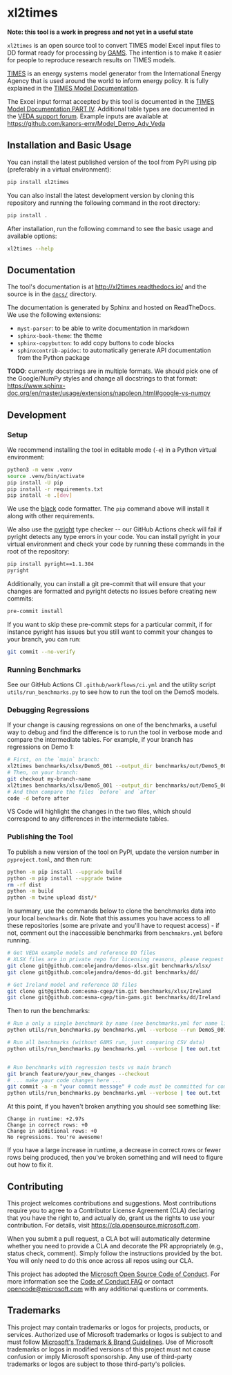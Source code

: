 # xl2times

**Note: this tool is a work in progress and not yet in a useful state**

`xl2times` is an open source tool to convert TIMES model Excel input files to DD format ready for processing by [GAMS](https://www.gams.com/).  The intention is to make it easier for people to reproduce research results on TIMES models.

[TIMES](https://iea-etsap.org/index.php/etsap-tools/model-generators/times) is an energy systems model generator from the International Energy Agency that is used around the world to inform energy policy.
It is fully explained in the [TIMES Model Documentation](https://iea-etsap.org/index.php/documentation).

The Excel input format accepted by this tool is documented in the [TIMES Model Documentation PART IV](https://iea-etsap.org/docs/Documentation_for_the_TIMES_Model-Part-IV.pdf).  Additional table types are documented in the [VEDA support forum](https://forum.kanors-emr.org/printthread.php?tid=140).  Example inputs are available at https://github.com/kanors-emr/Model_Demo_Adv_Veda

## Installation and Basic Usage

You can install the latest published version of the tool from PyPI using pip (preferably in a virtual environment):
```bash
pip install xl2times
```

You can also install the latest development version by cloning this repository and running the following command in the root directory:
```bash
pip install .
```

After installation, run the following command to see the basic usage and available options:
```bash
xl2times --help
```

## Documentation

The tool's documentation is at http://xl2times.readthedocs.io/ and the source is in the [`docs/`](https://github.com/etsap-TIMES/xl2times/blob/main/docs) directory.

The documentation is generated by Sphinx and hosted on ReadTheDocs. We use the following extensions:
- `myst-parser`: to be able to write documentation in markdown
- `sphinx-book-theme`: the theme
- `sphinx-copybutton`: to add copy buttons to code blocks
- `sphinxcontrib-apidoc`: to automatically generate API documentation from the Python package

**TODO**: currently docstrings are in multiple formats. We should pick one of the Google/NumPy styles and change all docstrings to that format:
https://www.sphinx-doc.org/en/master/usage/extensions/napoleon.html#google-vs-numpy

## Development

### Setup

We recommend installing the tool in editable mode (`-e`) in a Python virtual environment:
```bash
python3 -m venv .venv
source .venv/bin/activate
pip install -U pip
pip install -r requirements.txt
pip install -e .[dev]
```

We use the [black](https://pypi.org/project/black/) code formatter. The `pip` command above will install it along with other requirements.

We also use the [pyright](https://github.com/microsoft/pyright/) type checker -- our GitHub Actions check will fail if pyright detects any type errors in your code. You can install pyright in your virtual environment and check your code by running these commands in the root of the repository:
```bash
pip install pyright==1.1.304
pyright
```
Additionally, you can install a git pre-commit that will ensure that your changes are formatted and pyright detects no issues before creating new commits:
```bash
pre-commit install
```
If you want to skip these pre-commit steps for a particular commit, if for instance pyright has issues but you still want to commit your changes to your branch, you can run:
```bash
git commit --no-verify
```

### Running Benchmarks

See our GitHub Actions CI `.github/workflows/ci.yml` and the utility script `utils/run_benchmarks.py` to see how to run the tool on the DemoS models.

### Debugging Regressions

If your change is causing regressions on one of the benchmarks, a useful way to debug and find the difference is to run the tool in verbose mode and compare the intermediate tables. For example, if your branch has regressions on Demo 1:
```bash
# First, on the `main` branch:
xl2times benchmarks/xlsx/DemoS_001 --output_dir benchmarks/out/DemoS_001-all --ground_truth_dir benchmarks/csv/DemoS_001-all --verbose > before 2>&1
# Then, on your branch:
git checkout my-branch-name
xl2times benchmarks/xlsx/DemoS_001 --output_dir benchmarks/out/DemoS_001-all --ground_truth_dir benchmarks/csv/DemoS_001-all --verbose > after 2>&1
# And then compare the files `before` and `after`
code -d before after
```
VS Code will highlight the changes in the two files, which should correspond to any differences in the intermediate tables.

### Publishing the Tool

To publish a new version of the tool on PyPI, update the version number in `pyproject.toml`, and then run:
```bash
python -m pip install --upgrade build
python -m pip install --upgrade twine
rm -rf dist
python -m build
python -m twine upload dist/*
```

In summary, use the commands below to clone the benchmarks data into your local `benchmarks` dir.
Note that this assumes you have access to all these repositories (some are private and
you'll have to request access) - if not, comment out the inaccessible benchmarks from `benchmakrs.yml` before running.

```bash
# Get VEDA example models and reference DD files
# XLSX files are in private repo for licensing reasons, please request access or replace with your own licensed VEDA example files.
git clone git@github.com:olejandro/demos-xlsx.git benchmarks/xlsx/
git clone git@github.com:olejandro/demos-dd.git benchmarks/dd/

# Get Ireland model and reference DD files
git clone git@github.com:esma-cgep/tim.git benchmarks/xlsx/Ireland
git clone git@github.com:esma-cgep/tim-gams.git benchmarks/dd/Ireland
```
Then to run the benchmarks:
```bash
# Run a only a single benchmark by name (see benchmarks.yml for name list)
python utils/run_benchmarks.py benchmarks.yml --verbose --run DemoS_001-all

# Run all benchmarks (without GAMS run, just comparing CSV data)
python utils/run_benchmarks.py benchmarks.yml --verbose | tee out.txt


# Run benchmarks with regression tests vs main branch
git branch feature/your_new_changes --checkout
# ... make your code changes here ...
git commit -a -m "your commit message" # code must be committed for comparison to `main` branch to run.
python utils/run_benchmarks.py benchmarks.yml --verbose | tee out.txt
```
At this point, if you haven't broken anything you should see something like:
```
Change in runtime: +2.97s
Change in correct rows: +0
Change in additional rows: +0
No regressions. You're awesome!
```
If you have a large increase in runtime, a decrease in correct rows or fewer rows being produced, then you've broken something and will need to figure out how to fix it.

## Contributing

This project welcomes contributions and suggestions.  Most contributions require you to agree to a
Contributor License Agreement (CLA) declaring that you have the right to, and actually do, grant us
the rights to use your contribution. For details, visit https://cla.opensource.microsoft.com.

When you submit a pull request, a CLA bot will automatically determine whether you need to provide
a CLA and decorate the PR appropriately (e.g., status check, comment). Simply follow the instructions
provided by the bot. You will only need to do this once across all repos using our CLA.

This project has adopted the [Microsoft Open Source Code of Conduct](https://opensource.microsoft.com/codeofconduct/).
For more information see the [Code of Conduct FAQ](https://opensource.microsoft.com/codeofconduct/faq/) or
contact [opencode@microsoft.com](mailto:opencode@microsoft.com) with any additional questions or comments.

## Trademarks

This project may contain trademarks or logos for projects, products, or services. Authorized use of Microsoft
trademarks or logos is subject to and must follow
[Microsoft's Trademark & Brand Guidelines](https://www.microsoft.com/en-us/legal/intellectualproperty/trademarks/usage/general).
Use of Microsoft trademarks or logos in modified versions of this project must not cause confusion or imply Microsoft sponsorship.
Any use of third-party trademarks or logos are subject to those third-party's policies.
